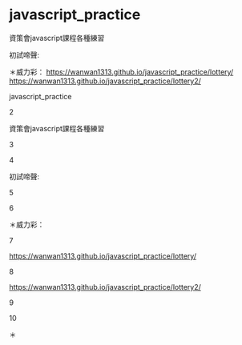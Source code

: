 # javascript_practice
資策會javascript課程各種練習

初試啼聲:

＊威力彩：
https://wanwan1313.github.io/javascript_practice/lottery/
https://wanwan1313.github.io/javascript_practice/lottery2/

 javascript_practice

2

資策會javascript課程各種練習

3



4

初試啼聲:

5



6

＊威力彩：

7

https://wanwan1313.github.io/javascript_practice/lottery/

8

https://wanwan1313.github.io/javascript_practice/lottery2/

9



10

＊
